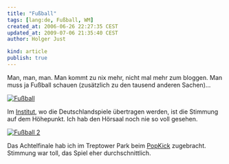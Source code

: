 ```yaml
---
title: "Fußball"
tags: [lang:de, Fußball, WM]
created_at: 2006-06-26 22:27:35 CEST
updated_at: 2009-07-06 21:35:40 CEST
author: Holger Just

kind: article
publish: true
---
```


Man, man, man. Man kommt zu nix mehr, nicht mal mehr zum bloggen. Man muss ja Fußball schauen (zusätzlich zu den tausend anderen Sachen)...

<a href="http://www.flickr.com/photos/meine-erde/175692821/"><img src="http://static.flickr.com/48/175692821_8fce2a76b2.jpg" alt="Fußball" title="Deutschland - Ecuador nach dem 3:0" class="center"/></a>

Im [Institut](http://www.hpi.uni-potsdam.de/), wo die Deutschlandspiele übertragen werden, ist die Stimmung auf dem Höhepunkt. Ich hab den Hörsaal noch nie so voll gesehen.

<a href="http://www.flickr.com/photos/meine-erde/175692824/"><img src="http://static.flickr.com/78/175692824_8d7607b9bb.jpg" alt="Fußball 2" title="Achtelfinale im Treptower Park" class="center"/></a>

Das Achtelfinale hab ich im Treptower Park beim [PopKick](http://www.popkick.de/) zugebracht. Stimmung war toll, das Spiel eher durchschnittlich.